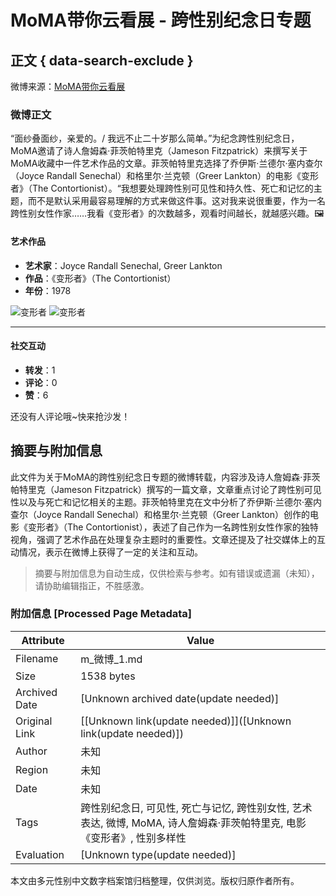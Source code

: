 # MoMA带你云看展 - 跨性别纪念日专题

## 正文 { data-search-exclude }


微博来源：[MoMA带你云看展](https://m.weibo.cn/search?containerid=231522type%3D1%26t%3D10%26q%3D%23MoMA%E5%B8%A6%E4%BD%A0%E4%BA%91%E7%9C%8B%E5%B1%95%23&extparam=%23MoMA%E5%B8%A6%E4%BD%A0%E4%BA%91%E7%9C%8B%E5%B1%95%23&luicode=20000061&lfid=4977830003737712)

### 微博正文

“面纱叠面纱，亲爱的。/ 我远不止二十岁那么简单。”为纪念跨性别纪念日，MoMA邀请了诗人詹姆森·菲茨帕特里克（Jameson Fitzpatrick）来撰写关于MoMA收藏中一件艺术作品的文章。菲茨帕特里克选择了乔伊斯·兰德尔·塞内查尔（Joyce Randall Senechal）和格里尔·兰克顿（Greer Lankton）的电影《变形者》（The Contortionist）。“我想要处理跨性别可见性和持久性、死亡和记忆的主题，而不是默认采用最容易理解的方式来做这件事。这对我来说很重要，作为一名跨性别女性作家……我看《变形者》的次数越多，观看时间越长，就越感兴趣。🖼 

#### 艺术作品

- **艺术家**：Joyce Randall Senechal, Greer Lankton
- **作品**：《变形者》（The Contortionist）
- **年份**：1978

![变形者](https://wx1.sinaimg.cn/orj360/e8a87b06ly8hkq0znxw6nj20u00mpjw4.jpg)
![变形者](https://wx3.sinaimg.cn/large/53b515f0ly1gnlu3cynfmj20t306owhf.jpg)

---

#### 社交互动
- **转发**：1
- **评论**：0
- **赞**：6

还没有人评论哦~快来抢沙发！
<!-- tcd_original_link https://m.weibo.cn/status/4977830003737712 -->


## 摘要与附加信息

<!-- tcd_abstract -->
此文件为关于MoMA的跨性别纪念日专题的微博转载，内容涉及诗人詹姆森·菲茨帕特里克（Jameson Fitzpatrick）撰写的一篇文章，文章重点讨论了跨性别可见性以及与死亡和记忆相关的主题。菲茨帕特里克在文中分析了乔伊斯·兰德尔·塞内查尔（Joyce Randall Senechal）和格里尔·兰克顿（Greer Lankton）创作的电影《变形者》（The Contortionist），表述了自己作为一名跨性别女性作家的独特视角，强调了艺术作品在处理复杂主题时的重要性。文章还提及了社交媒体上的互动情况，表示在微博上获得了一定的关注和互动。
<!-- tcd_abstract_end -->

> 摘要与附加信息为自动生成，仅供检索与参考。如有错误或遗漏（未知），请协助编辑指正，不胜感激。

### 附加信息 [Processed Page Metadata]

| Attribute       | Value                                  |
|-----------------|----------------------------------------|
| Filename        | m_微博_1.md                             |
| Size            | 1538 bytes                           |
| Archived Date   | [Unknown archived date(update needed)]                             |
| Original Link   | [[Unknown link(update needed)]]([Unknown link(update needed)])                       |
| Author          | 未知                               |
| Region          | 未知                               |
| Date            | 未知                                 |
| Tags            | 跨性别纪念日, 可见性, 死亡与记忆, 跨性别女性, 艺术表达, 微博, MoMA, 诗人詹姆森·菲茨帕特里克, 电影《变形者》, 性别多样性                                 |
| Evaluation            | [Unknown type(update needed)]                                 |
<!-- tcd_table_end -->

本文由多元性别中文数字档案馆归档整理，仅供浏览。版权归原作者所有。
